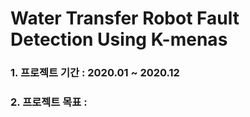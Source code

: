 # Water Transfer Robot Fault Detection Using K-menas
### 1. 프로젝트 기간 : 2020.01 ~ 2020.12 
### 2. 프로젝트 목표 : 
